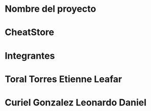 # Nombre del proyecto
# CheatStore
# Integrantes
# Toral Torres Etienne Leafar
# Curiel Gonzalez Leonardo Daniel
